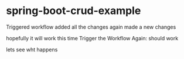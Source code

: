 # spring-boot-crud-example
Triggered workflow
added all the changes
again made a new changes


hopefully it will work this time
Trigger the Workflow Again:
should work


lets see wht happens
